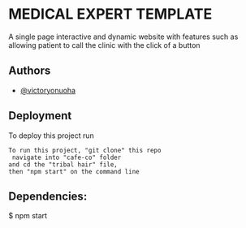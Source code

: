 
# MEDICAL EXPERT TEMPLATE
A single page interactive and dynamic website 
with features such as allowing patient to call the clinic with the click of a button









## Authors

- [@victoryonuoha](https://github.com/VictoryOnuoha)





## Deployment

To deploy this project run

```
To run this project, "git clone" this repo
 navigate into "cafe-co" folder
and cd the "tribal hair" file,
then "npm start" on the command line
```
## Dependencies:
$ npm start



